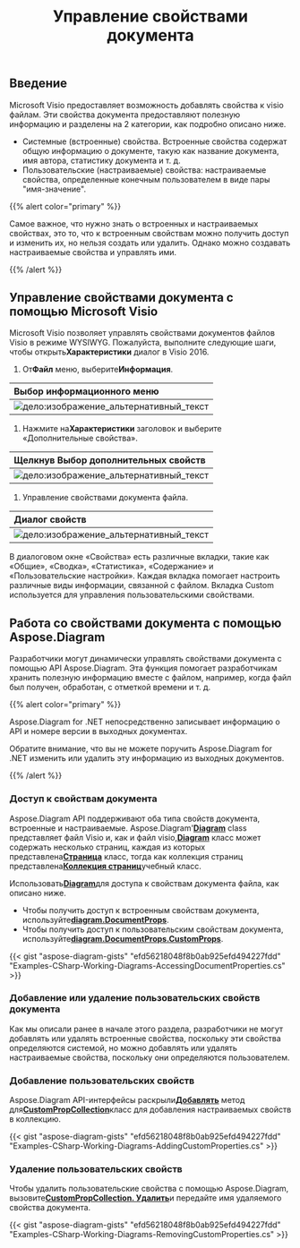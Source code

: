 ﻿---
title: Управление свойствами документа
linktitle: Свойства документа
type: docs
weight: 80
url: /ru/net/document-properties/
description: Управление свойствами документа visio файлов.
---
## **Введение**

Microsoft Visio предоставляет возможность добавлять свойства к visio файлам. Эти свойства документа предоставляют полезную информацию и разделены на 2 категории, как подробно описано ниже.

- Системные (встроенные) свойства. Встроенные свойства содержат общую информацию о документе, такую как название документа, имя автора, статистику документа и т. д.
- Пользовательские (настраиваемые) свойства: настраиваемые свойства, определенные конечным пользователем в виде пары "имя-значение".

{{% alert color="primary" %}}

Самое важное, что нужно знать о встроенных и настраиваемых свойствах, это то, что к встроенным свойствам можно получить доступ и изменить их, но нельзя создать или удалить. Однако можно создавать настраиваемые свойства и управлять ими.

{{% /alert %}}

## **Управление свойствами документа с помощью Microsoft Visio**

 Microsoft Visio позволяет управлять свойствами документов файлов Visio в режиме WYSIWYG. Пожалуйста, выполните следующие шаги, чтобы открыть**Характеристики** диалог в Visio 2016.

1.  От**Файл** меню, выберите**Информация**.

|**Выбор информационного меню**|
|:- |
|![дело:изображение_альтернативный_текст](managing-document-properties_1.png)|
1.  Нажмите на**Характеристики** заголовок и выберите «Дополнительные свойства».

|**Щелкнув Выбор дополнительных свойств**|
|:- |
|![дело:изображение_альтернативный_текст](managing-document-properties_2.png)|
1. Управление свойствами документа файла.

|**Диалог свойств**|
|:- |
|![дело:изображение_альтернативный_текст](managing-document-properties_3.png)|
В диалоговом окне «Свойства» есть различные вкладки, такие как «Общие», «Сводка», «Статистика», «Содержание» и «Пользовательские настройки». Каждая вкладка помогает настроить различные виды информации, связанной с файлом. Вкладка Custom используется для управления пользовательскими свойствами.

## **Работа со свойствами документа с помощью Aspose.Diagram**

Разработчики могут динамически управлять свойствами документа с помощью API Aspose.Diagram. Эта функция помогает разработчикам хранить полезную информацию вместе с файлом, например, когда файл был получен, обработан, с отметкой времени и т. д.

{{% alert color="primary" %}}

Aspose.Diagram for .NET непосредственно записывает информацию о API и номере версии в выходных документах.

Обратите внимание, что вы не можете поручить Aspose.Diagram for .NET изменить или удалить эту информацию из выходных документов.

{{% /alert %}}

### **Доступ к свойствам документа**

 Aspose.Diagram API поддерживают оба типа свойств документа, встроенные и настраиваемые. Aspose.Diagram'[**Diagram**](https://reference.aspose.com/diagram/net/aspose.diagram/Diagram) class представляет файл Visio и, как и файл visio,[**Diagram**](https://reference.aspose.com/diagram/net/aspose.diagram/Diagram) класс может содержать несколько страниц, каждая из которых представлена[**Страница**](https://reference.aspose.com/diagram/net/aspose.diagram/page) класс, тогда как коллекция страниц представлена[**Коллекция страниц**](https://reference.aspose.com/diagram/net/aspose.diagram/pagecollection)учебный класс.

 Использовать[**Diagram**](https://reference.aspose.com/diagram/net/aspose.diagram/Diagram)для доступа к свойствам документа файла, как описано ниже.

- Чтобы получить доступ к встроенным свойствам документа, используйте[**diagram.DocumentProps**](https://reference.aspose.com/diagram/net/aspose.diagram/documentproperties).
-  Чтобы получить доступ к пользовательским свойствам документа, используйте[**diagram.DocumentProps.CustomProps**](https://reference.aspose.com/diagram/net/aspose.diagram/documentproperties/properties/customprops).

{{< gist "aspose-diagram-gists" "efd56218048f8b0ab925efd494227fdd" "Examples-CSharp-Working-Diagrams-AccessingDocumentProperties.cs" >}}

### **Добавление или удаление пользовательских свойств документа**

Как мы описали ранее в начале этого раздела, разработчики не могут добавлять или удалять встроенные свойства, поскольку эти свойства определяются системой, но можно добавлять или удалять настраиваемые свойства, поскольку они определяются пользователем.

### **Добавление пользовательских свойств**

 Aspose.Diagram API-интерфейсы раскрыли[**Добавлять**](https://reference.aspose.com/diagram/net/aspose.diagram/custompropcollection/methods/add) метод для[**CustomPropCollection**](https://reference.aspose.com/diagram/net/aspose.diagram/custompropcollection)класс для добавления настраиваемых свойств в коллекцию.

{{< gist "aspose-diagram-gists" "efd56218048f8b0ab925efd494227fdd" "Examples-CSharp-Working-Diagrams-AddingCustomProperties.cs" >}}

### **Удаление пользовательских свойств**

 Чтобы удалить пользовательские свойства с помощью Aspose.Diagram, вызовите[**CustomPropCollection. Удалить**](https://reference.aspose.com/diagram/net/aspose.diagram/custompropcollection/methods/remove)и передайте имя удаляемого свойства документа.

{{< gist "aspose-diagram-gists" "efd56218048f8b0ab925efd494227fdd" "Examples-CSharp-Working-Diagrams-RemovingCustomProperties.cs" >}}
